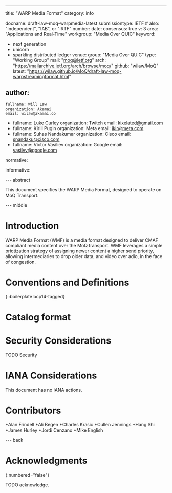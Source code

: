 ---
title: "WARP Media Format"
category: info

docname: draft-law-moq-warpmedia-latest
submissiontype: IETF  # also: "independent", "IAB", or "IRTF"
number:
date:
consensus: true
v: 3
area: "Applications and Real-Time"
workgroup: "Media Over QUIC"
keyword:
 - next generation
 - unicorn
 - sparkling distributed ledger
venue:
  group: "Media Over QUIC"
  type: "Working Group"
  mail: "moq@ietf.org"
  arch: "https://mailarchive.ietf.org/arch/browse/moq/"
  github: "wilaw/MoQ"
  latest: "https://wilaw.github.io/MoQ/draft-law-moq-warpstreamingformat.html"

author:
 -
    fullname: Will Law
    organization: Akamai
    email: wilaw@akamai.co
 -
    fullname: Luke Curley
    organization: Twitch
    email: kixelated@gmail.com
 -
    fullname: Kirill Pugin
    organization: Meta
    email: ikir@meta.com
 -
    fullname: Suhas Nandakumar
    organization: Cisco
    email: snandaku@cisco.com
 -
    fullname: Victor Vasiliev
    organization: Google
    email: vasilvv@google.com

normative:

informative:


--- abstract

This document specifies the WARP Media Format, designed to operate on MoQ Transport.


--- middle

# Introduction

WARP Media Format (WMF) is a media format designed to deliver CMAF compliant media content over the MoQ transport. WMF leverages a simple priotization strategy of assigning newer content a higher send priority, allowing intermediaries to drop older data, and video over adio, in the face of congestion. 


# Conventions and Definitions

{::boilerplate bcp14-tagged}

# Catalog format

# Security Considerations

TODO Security


# IANA Considerations

This document has no IANA actions.

# Contributors
*Alan Frindell
*Ali Begen
*Charles Krasic
*Cullen Jennings
*Hang Shi
*James Hurley
*Jordi Cenzano
*Mike English


--- back

# Acknowledgments
{:numbered="false"}

TODO acknowledge.
